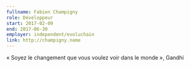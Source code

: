 ```yaml
---
fullname: Fabien Champigny
role: Développeur
start: 2017-02-09
end: 2017-06-30
employer: independent/evoluchain
link: http://champigny.name
---
```

« Soyez le changement que vous voulez voir dans le monde », Gandhi
